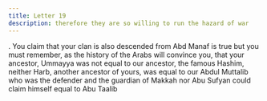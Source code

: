 ```yaml
---
title: Letter 19
description: therefore they are so willing to run the hazard of war
---
```


. 
You claim that your clan is also descended from Abd Manaf is true but you must remember, 
as the history of the Arabs will convince you, that your ancestor, Ummayya was not equal to 
our ancestor, the famous Hashim, neither Harb, another ancestor of yours, was equal to our 
Abdul Muttalib who was the defender and the guardian of Makkah nor Abu Sufyan could 
claim himself equal to Abu Taalib